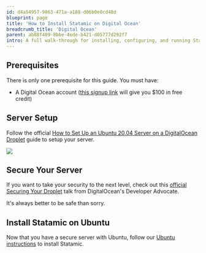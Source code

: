 ```yaml
---
id: d4a54957-9863-471a-a188-d06b0e0cd48d
blueprint: page
title: 'How to Install Statamic on Digital Ocean'
breadcrumb_title: 'Digital Ocean'
parent: ab08f409-8bbe-4ede-b421-d05777d292f7
intro: A full walk-through for installing, configuring, and running Statamic on a Digital Ocean Ubuntu virtual private server.
---
```

## Prerequisites

There is only one prerequisite for this guide. You must have:

- A Digital Ocean account ([this signup link](https://m.do.co/c/6469827e2269)  will give you $100 in free credit)

## Server Setup

Follow the official [How to Set Up an Ubuntu 20.04 Server on a DigitalOcean Droplet](https://www.digitalocean.com/community/tutorials/how-to-set-up-an-ubuntu-20-04-server-on-a-digitalocean-droplet) guide to setup your server.

<a href="(https://m.do.co/c/6469827e2269"><img src="https://images.prismic.io/digitalocean/0b619d51-a723-4748-997f-39ed5697a540_intro-to-cloud.jpg?auto=compress,format" class="rounded-lg"></a>

## Secure Your Server

If you want to take your security to the next level, check out this [official Securing Your Droplet](https://www.digitalocean.com/community/tech_talks/securing-your-droplet) talk from DigitalOcean's Developer Advocate.

It's always better to be safe than sorry.

## Install Statamic on Ubuntu

Now that you have a secure server with Ubuntu, follow our [Ubuntu instructions](/installing/ubuntu) to install Statamic.
